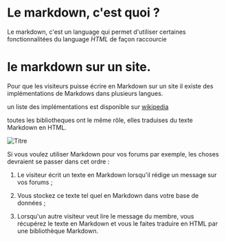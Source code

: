 Le markdown, c'est quoi ?
=========================

Le markdown, c'est un language qui permet d'utiliser certaines fonctionnalitées du language *HTML* de façon raccourcie


# **le markdown sur un site.**

Pour que les visiteurs puisse écrire en Markdown sur un site il existe des implémentations de Markdows dans plusieurs langues.

un liste des implémentations est disponible sur [wikipedia](https://en.wikipedia.org/wiki/List_of_Markdown_implementations)

toutes les bibliotheques ont le même rôle, elles traduises du texte Markdown en HTML.

![Titre](https://user.oc-static.com/files/420001_421000/420264.png)

Si vous voulez utiliser Markdown pour vos forums par exemple, les choses devraient se passer dans cet ordre :

   1. Le visiteur écrit un texte en Markdown lorsqu'il rédige un message sur vos forums ;

   2. Vous stockez ce texte tel quel en Markdown dans votre base de données ;

   3. Lorsqu'un autre visiteur veut lire le message du membre, vous récupérez le texte en Markdown et vous le faites traduire en    HTML par une bibliothèque Markdown.